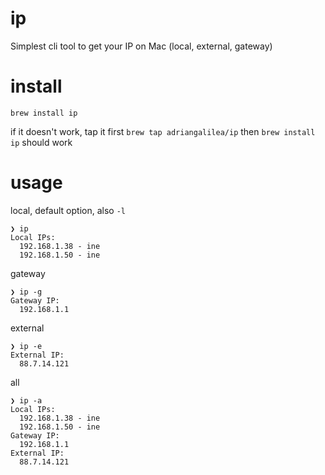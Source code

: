 # ip
 Simplest cli tool to get your IP on Mac (local, external, gateway)

# install
`brew install ip`

if it doesn't work, tap it first
`brew tap adriangalilea/ip`
then
`brew install ip`
should work

# usage
local, default option, also `-l`
```
❯ ip
Local IPs:
  192.168.1.38 - ine
  192.168.1.50 - ine
```

gateway
```
❯ ip -g
Gateway IP:
  192.168.1.1
```
external
```
❯ ip -e
External IP:
  88.7.14.121
```
all
```
❯ ip -a
Local IPs:
  192.168.1.38 - ine
  192.168.1.50 - ine
Gateway IP:
  192.168.1.1
External IP:
  88.7.14.121
```
